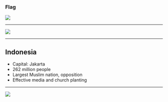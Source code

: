 ### Flag

![](https://upload.wikimedia.org/wikipedia/commons/9/9f/Flag_of_Indonesia.svg)

---

![](https://upload.wikimedia.org/wikipedia/commons/0/05/Indonesia_%28orthographic_projection%29.svg)

---

## Indonesia

-   Capital: Jakarta
-   262 million people
-   Largest Muslim nation, opposition
-   Effective media and church planting

---
![](https://player.vimeo.com/video/45649614)
